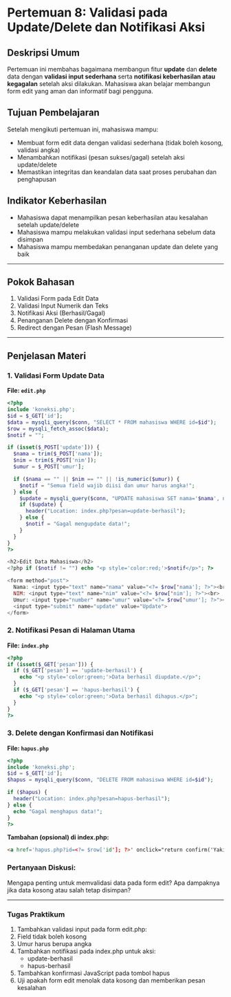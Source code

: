 # Pertemuan 8: Validasi pada Update/Delete dan Notifikasi Aksi

## Deskripsi Umum
Pertemuan ini membahas bagaimana membangun fitur **update** dan **delete** data dengan **validasi input sederhana** serta **notifikasi keberhasilan atau kegagalan** setelah aksi dilakukan. Mahasiswa akan belajar membangun form edit yang aman dan informatif bagi pengguna.

## Tujuan Pembelajaran
Setelah mengikuti pertemuan ini, mahasiswa mampu:
- Membuat form edit data dengan validasi sederhana (tidak boleh kosong, validasi angka)
- Menambahkan notifikasi (pesan sukses/gagal) setelah aksi update/delete
- Memastikan integritas dan keandalan data saat proses perubahan dan penghapusan

## Indikator Keberhasilan
- Mahasiswa dapat menampilkan pesan keberhasilan atau kesalahan setelah update/delete
- Mahasiswa mampu melakukan validasi input sederhana sebelum data disimpan
- Mahasiswa mampu membedakan penanganan update dan delete yang baik

---

## Pokok Bahasan
1. Validasi Form pada Edit Data
2. Validasi Input Numerik dan Teks
3. Notifikasi Aksi (Berhasil/Gagal)
4. Penanganan Delete dengan Konfirmasi
5. Redirect dengan Pesan (Flash Message)

---

## Penjelasan Materi

### 1. Validasi Form Update Data

**File: `edit.php`**
```php
<?php
include 'koneksi.php';
$id = $_GET['id'];
$data = mysqli_query($conn, "SELECT * FROM mahasiswa WHERE id=$id");
$row = mysqli_fetch_assoc($data);
$notif = "";

if (isset($_POST['update'])) {
  $nama = trim($_POST['nama']);
  $nim = trim($_POST['nim']);
  $umur = $_POST['umur'];

  if ($nama == "" || $nim == "" || !is_numeric($umur)) {
    $notif = "Semua field wajib diisi dan umur harus angka!";
  } else {
    $update = mysqli_query($conn, "UPDATE mahasiswa SET nama='$nama', nim='$nim', umur=$umur WHERE id=$id");
    if ($update) {
      header("Location: index.php?pesan=update-berhasil");
    } else {
      $notif = "Gagal mengupdate data!";
    }
  }
}
?>

<h2>Edit Data Mahasiswa</h2>
<?php if ($notif != "") echo "<p style='color:red;'>$notif</p>"; ?>

<form method="post">
  Nama: <input type="text" name="nama" value="<?= $row['nama']; ?>"><br>
  NIM: <input type="text" name="nim" value="<?= $row['nim']; ?>"><br>
  Umur: <input type="number" name="umur" value="<?= $row['umur']; ?>"><br>
  <input type="submit" name="update" value="Update">
</form>
```
### 2. Notifikasi Pesan di Halaman Utama
**File: `index.php`**

```php
<?php
if (isset($_GET['pesan'])) {
  if ($_GET['pesan'] == 'update-berhasil') {
    echo "<p style='color:green;'>Data berhasil diupdate.</p>";
  }
  if ($_GET['pesan'] == 'hapus-berhasil') {
    echo "<p style='color:green;'>Data berhasil dihapus.</p>";
  }
}
?>
```

### 3. Delete dengan Konfirmasi dan Notifikasi
**File: `hapus.php`**

```php
<?php
include 'koneksi.php';
$id = $_GET['id'];
$hapus = mysqli_query($conn, "DELETE FROM mahasiswa WHERE id=$id");

if ($hapus) {
  header("Location: index.php?pesan=hapus-berhasil");
} else {
  echo "Gagal menghapus data!";
}
?>
```
**Tambahan (opsional) di index.php:**

```html
<a href='hapus.php?id=<?= $row['id']; ?>' onclick="return confirm('Yakin ingin menghapus?')">Hapus</a>
```
### Pertanyaan Diskusi:

Mengapa penting untuk memvalidasi data pada form edit? Apa dampaknya jika data kosong atau salah tetap disimpan?

--- 

### Tugas Praktikum
1. Tambahkan validasi input pada form edit.php:
2. Field tidak boleh kosong
3. Umur harus berupa angka
4. Tambahkan notifikasi pada index.php untuk aksi:
    - update-berhasil
    - hapus-berhasil
5. Tambahkan konfirmasi JavaScript pada tombol hapus
6. Uji apakah form edit menolak data kosong dan memberikan pesan kesalahan